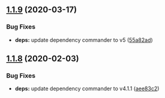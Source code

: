 ## [1.1.9](https://github.com/JimmyBeldone/mk-react-comp/compare/v1.1.8...v1.1.9) (2020-03-17)


### Bug Fixes

* **deps:** update dependency commander to v5 ([55a82ad](https://github.com/JimmyBeldone/mk-react-comp/commit/55a82ad))

## [1.1.8](https://github.com/JimmyBeldone/mk-react-comp/compare/v1.1.7...v1.1.8) (2020-02-03)


### Bug Fixes

* **deps:** update dependency commander to v4.1.1 ([aee83c2](https://github.com/JimmyBeldone/mk-react-comp/commit/aee83c2))
